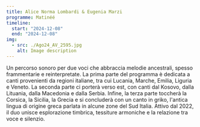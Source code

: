```yaml
---
title: Alice Norma Lombardi & Eugenia Marzi
programme: Matinéé
timeline:
  start: "2024-12-08"
  end: "2024-12-08"
img:
  - src: ./Ago24_AV_2595.jpg
    alt: Image description
---
```


Un percorso sonoro per due voci che abbraccia melodie ancestrali, spesso frammentarie e reinterpretate. La prima parte del programma è dedicata a canti provenienti da regioni italiane, tra cui Lucania, Marche, Emilia, Liguria e Veneto. La seconda parte ci porterà verso est, con canti dal Kosovo, dalla Lituania, dalla Macedonia e dalla Serbia. Infine, la terza parte toccherà la Corsica, la Sicilia, la Grecia e si concluderà con un canto in griko, l'antica lingua di origine greca parlata in alcune zone del Sud Italia. Attivo dal 2022, il duo unisce esplorazione timbrica, tessiture armoniche e la relazione tra voce e silenzio. 
